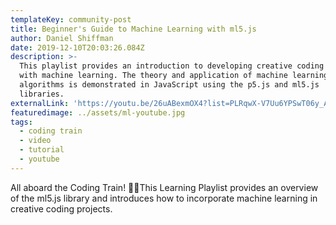 ```yaml
---
templateKey: community-post
title: Beginner's Guide to Machine Learning with ml5.js
author: Daniel Shiffman
date: 2019-12-10T20:03:26.084Z
description: >-
  This playlist provides an introduction to developing creative coding projects
  with machine learning. The theory and application of machine learning
  algorithms is demonstrated in JavaScript using the p5.js and ml5.js
  libraries. 
externalLink: 'https://youtu.be/26uABexmOX4?list=PLRqwX-V7Uu6YPSwT06y_AEYTqIwbeam3y'
featuredimage: ../assets/ml-youtube.jpg
tags:
  - coding train
  - video
  - tutorial
  - youtube
---
```

All aboard the Coding Train! 🚂🌈This Learning Playlist provides an overview of the ml5.js library and introduces how to incorporate machine learning in  creative coding projects.
